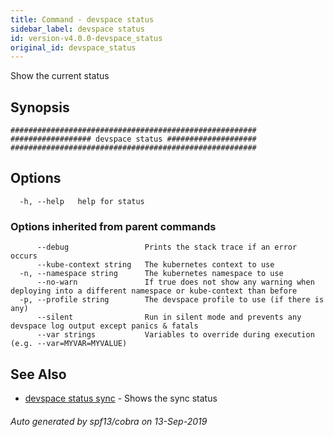 ```yaml
---
title: Command - devspace status
sidebar_label: devspace status
id: version-v4.0.0-devspace_status
original_id: devspace_status
---
```



Show the current status

## Synopsis


```
#######################################################
################## devspace status ####################
#######################################################
```
## Options

```
  -h, --help   help for status
```

### Options inherited from parent commands

```
      --debug                 Prints the stack trace if an error occurs
      --kube-context string   The kubernetes context to use
  -n, --namespace string      The kubernetes namespace to use
      --no-warn               If true does not show any warning when deploying into a different namespace or kube-context than before
  -p, --profile string        The devspace profile to use (if there is any)
      --silent                Run in silent mode and prevents any devspace log output except panics & fatals
      --var strings           Variables to override during execution (e.g. --var=MYVAR=MYVALUE)
```

## See Also
* [devspace status sync](/docs/cli/commands/devspace_status_sync)	 - Shows the sync status

###### Auto generated by spf13/cobra on 13-Sep-2019
